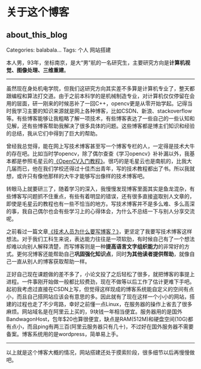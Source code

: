 ﻿# 关于这个博客
## about_this_blog

Categories: balabala...
Tags: 个人 网站搭建

本人男，93年，坐标南京，是大“男”航的一名研究生，主要研究方向是**计算机视觉、图像处理、三维重建**。

------------
虽然现在身处机电学院，但我们这研究方向其实差不多算是计算机专业了，整天都跟编程和算法打交道。由于之前本科学的是机械制造专业，对计算机仅仅停留在会用的层面，研一刚来的时候恶补了一回C++，opencv更是从零开始学起。记得当时我学习主要的知识来源就是网上各种博客，比如CSDN、新浪、stackoverflow等。有些博客能够让我粗略了解一项技术，有些博客表达了一些自己的一些认知和见解，还有些博客帮助我解决了很多具体的问题。这些博客都是博主们知识和经验的总结，我从它们中得到了巨大的帮助。

曾经我总觉得，能在网上写技术博客甚至写一个博客专栏的人，一定得是技术大牛的存在吧。比如当时学opencv，除了偶尔查查《学习opencv》补补漏以外，我基本都是参照毛星云的[《OpenCV入门教程》](http://blog.csdn.net/zhmxy555/article/category/1923021 "OpenCV入门教程")。很巧的是毛星云也是南航的，比我大几届而已，他在我们学校还得过十佳杰出青年，写的技术教程都出了书。所以我就想，或许只有像他那样的大牛才能够写出像样的技术博客吧。

转眼马上就要研三了，随着学习的深入，我慢慢发现博客里面其实是鱼龙混杂，有些博客写问题抓不住重点，有些有着明显的错误，还有很多直接盗取别人文章的，即使是毛星云的教程也有一些不恰当的地方。写技术博客并不是多么难、多么高深的事，我自己偶尔也会有些学习上的心得体会，为什么不总结一下与别人分享交流呢。

之前看过一篇文章[《技术人员为什么要写博客？》](http://www.cnblogs.com/zery/p/3343893.html "技术人员为什么要写博客？")，更坚定了我要写技术博客这样想法。对于我们工科生来说，表达能力往往是一项软肋，有时候自己有了一个想法却难以向别人解释清楚，而写博客则是一种**提高语言文字组织能力**的非常好的方式。更何况博客还能帮助自己**巩固强化知识点**，同时**为其他读者提供帮助**，就像自己一直从别人的博客获取帮助一样。

正好自己现在课题做的差不多了，小论文投了之后轻松了很多，就把博客的事提上进程。一件事刚开始做一般都比较费劲，现在不做等以后工作了估计更难下手吧。起初我考虑过直接在CSDN上写，但觉得这样现成的博客系统能自定义的空间有点小，而且自己搭网站应该会有意思的多。因此就有了现在这样一个小小的网站，搭建的过程也走了不少弯路，幸好之前懂一点Linux，在服务器的操作上省去了很多麻烦。网站域名是在阿里云上买的，9块钱一年相当便宜。服务器用的是国外BandwagonHost，包年$20也算很便宜，缺点是RAM(512M)和硬盘空间(10G)都有点小，而且ping有两三百(阿里云服务器只有几十)，不过好在国外服务器不需要备案。博客系统用的是wordpress，简单易上手。

--------------
以上就是这个博客大概的情况，网站搭建还处于摸索阶段，很多细节以后再慢慢做吧。




